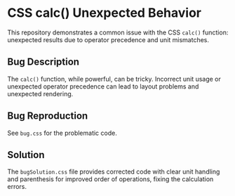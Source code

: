 # CSS calc() Unexpected Behavior

This repository demonstrates a common issue with the CSS `calc()` function: unexpected results due to operator precedence and unit mismatches.

## Bug Description
The `calc()` function, while powerful, can be tricky.  Incorrect unit usage or unexpected operator precedence can lead to layout problems and unexpected rendering.

## Bug Reproduction
See `bug.css` for the problematic code.

## Solution
The `bugSolution.css` file provides corrected code with clear unit handling and parenthesis for improved order of operations, fixing the calculation errors.